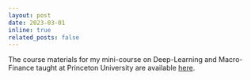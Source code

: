 ```yaml
---
layout: post
date: 2023-03-01
inline: true
related_posts: false
---
```


The course materials for my mini-course on Deep-Learning and Macro-Finance taught at Princeton University are available [here](https://bcf.princeton.edu/events/mini-lecture-deep-learning-and-macrofinance/).



